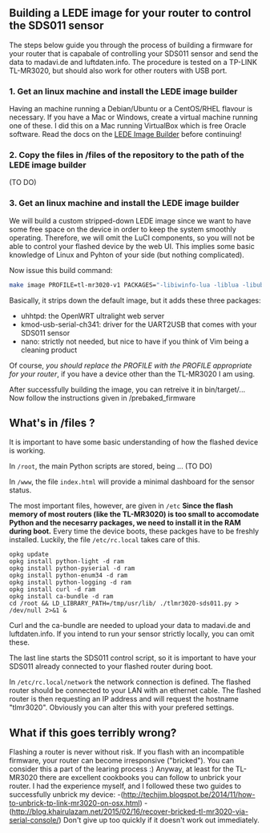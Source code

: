 ## Building a LEDE image for your router to control the SDS011 sensor

The steps below guide you through the process of building a firmware for your router that is capabale of controlling your SDS011 sensor and send the data to madavi.de and luftdaten.info. The procedure is tested on a TP-LINK TL-MR3020, but should also work for other routers with USB port.

### 1. Get an linux machine and install the LEDE image builder
Having an machine running a Debian/Ubuntu or a CentOS/RHEL flavour is necessary. If you have a Mac or Windows, create a virtual machine running one of these. I did this on a Mac running VirtualBox which is free Oracle software.
Read the docs on the [LEDE Image Builder](https://lede-project.org/docs/user-guide/imagebuilder) before continuing!

### 2. Copy the files in /files of the repository to the path of the LEDE image builder
(TO DO)

### 3. Get an linux machine and install the LEDE image builder
We will build a custom stripped-down LEDE image since we want to have some free space on the device in order to keep the system smoothly operating. Therefore, we will omit the LuCI components, so you will not be able to control your flashed device by the web UI. This implies some basic knowledge of Linux and Pyhton of your side (but nothing complicated).

Now issue this build command:

```bash
make image PROFILE=tl-mr3020-v1 PACKAGES="-libiwinfo-lua -liblua -libubus-lua -libuci-lua -lua -luci -luci-app-firewall -luci-base -luci-lib-ip -luci-lib-nixio -luci-mod-admin-full -luci-proto-ipv6 -luci-proto-ppp -luci-theme-bootstrap uhttpd kmod-usb-serial-ch341 nano" FILES="files/"
```
Basically, it strips down the default image, but it adds these three packages:
- uhhtpd: the OpenWRT ultralight web server
- kmod-usb-serial-ch341: driver for the UART2USB that comes with your SDS011 sensor
- nano: strictly not needed, but nice to have if you think of Vim being a cleaning product

Of course, _you should replace the PROFILE with the PROFILE appropriate for your router_, if you have a device other than the TL-MR3020 I am using.

After successfully building the image, you can retreive it in bin/target/...
Now follow the instructions given in /prebaked_firmware

## What's in /files ?
It is important to have some basic understanding of how the flashed device is working.

In ```/root```, the main Python scripts are stored, being ... (TO DO)

In  ```/www```, the file ```index.html``` will provide a minimal dashboard for the sensor status.

The most important files, however, are given in ```/etc```
**Since the flash memory of most routers (like the TL-MR3020) is too small to accomodate Python and the necesarry packages, we need to install it in the RAM during boot.**  Every time the device boots, these packges have to be freshly installed.
Luckily, the file ```/etc/rc.local``` takes care of this.

```
opkg update
opkg install python-light -d ram
opkg install python-pyserial -d ram
opkg install python-enum34 -d ram
opkg install python-logging -d ram
opkg install curl -d ram
opkg install ca-bundle -d ram
cd /root && LD_LIBRARY_PATH=/tmp/usr/lib/ ./tlmr3020-sds011.py > /dev/null 2>&1 &
```

Curl and the ca-bundle are needed to upload your data to madavi.de and luftdaten.info. If you intend to run your sensor strictly locally, you can omit these.

The last line starts the SDS011 control script, so it is important to have your SDS011 already connected to your flashed router during boot.

In ```/etc/rc.local/network``` the network connection is defined. The flashed router should be connected to your LAN with an ethernet cable. The flashed router is then requesting an IP address and will request the hostname "tlmr3020". Obviously you can alter this with your prefered settings.

## What if this goes terribly wrong?
Flashing a router is never without risk. If you flash with an incompatible firmware, your router can become irresponsive ("bricked"). You can consider this a part of the learing process :)
Anyway, at least for the TL-MR3020 there are excellent cookbooks you can follow to unbrick your router.
I had the experience myself, and I followed these two guides to successfully unbrick my device:
-(http://techjim.blogspot.be/2014/11/how-to-unbrick-tp-link-mr3020-on-osx.html)
-(http://blog.khairulazam.net/2015/02/16/recover-bricked-tl-mr3020-via-serial-console/)
Don't give up too quickly if it doesn't work out immediately.

